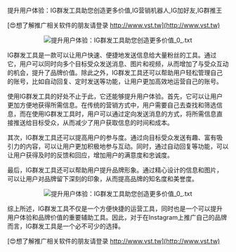 提升用户体验：IG群发工具助您创造更多价值,IG营销机器人,IG加好友,IG群推王

[😍想了解推广相关软件的朋友请登录 http://www.vst.tw](http://www.vst.tw)

 <center><img src="https://vst.tw/MP4/tuiguang/png/8.png" alt="提升用户体验：IG群发工具助您创造更多价值_0_.txt"></center>

IG群发工具是一款可以让用户快速、便捷地发送信息给大量粉丝的工具。通过它，用户可以同时向多个目标受众发送消息、图片和视频，从而增加了与受众互动的机会，提升了品牌价值。除此之外，IG群发工具还可以帮助用户轻松管理自己的账号，比如自动回复、定时发送等功能，让用户更加高效地运营自己的账号。

使用IG群发工具的好处不止于此，它还能够提升用户体验。首先，它可以让用户更加方便地获得所需信息。在传统的营销方式中，用户需要自己去查找和筛选信息，而在使用IG群发工具时，用户可以通过定向发送消息的方式，将所需信息直接推送给目标受众，从而减少了用户获取信息的时间和成本。

其次，IG群发工具还可以提高用户的参与度。通过向目标受众发送有趣、富有吸引力的内容，可以让用户更加积极地参与互动。同时，通过自动回复等功能，可以让用户获得及时的反馈和回应，增加用户的满意度和忠诚度。

最后，IG群发工具还可以帮助用户提升品牌形象。通过精心设计的信息和图片，可以让用户对品牌留下深刻的印象，从而提高品牌的知名度和美誉度。

 <center><img src="https://vst.tw/MP4/tuiguang/png/8.png" alt="提升用户体验：IG群发工具助您创造更多价值_0_.txt"></center>

综上所述，IG群发工具不仅是一个方便快捷的运营工具，同时也是一个可以提升用户体验和品牌价值的重要辅助工具。因此，对于在Instagram上推广自己的品牌而言，IG群发工具是一个必不可少的选择。

[😍想了解推广相关软件的朋友请登录 http://www.vst.tw](http://www.vst.tw)



